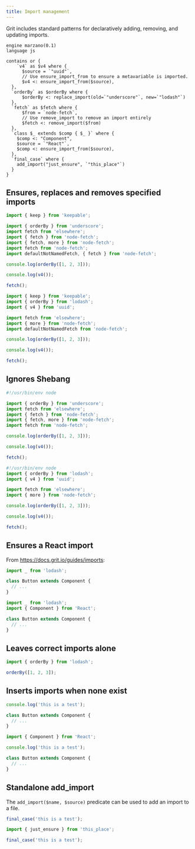 ```yaml
---
title: Import management
---
```


Grit includes standard patterns for declaratively adding, removing, and updating imports.

```grit
engine marzano(0.1)
language js

contains or {
    `v4` as $v4 where {
      $source = `"uuid"`,
      // Use ensure_import_from to ensure a metavariable is imported.
      $v4 <: ensure_import_from($source),
  },
  `orderBy` as $orderBy where {
      $orderBy <: replace_import(old=`"underscore"`, new=`"lodash"`)
  },
  `fetch` as $fetch where {
      $from = `node-fetch`,
      // Use remove_import to remove an import entirely
      $fetch <: remove_import($from)
  },
  `class $_ extends $comp { $_ }` where {
    $comp <: "Component",
    $source = `"React"`,
    $comp <: ensure_import_from($source),
  },
  `final_case` where {
    add_import("just_ensure", `"this_place"`)
  }
}
```

## Ensures, replaces and removes specified imports

```js
import { keep } from 'keepable';

import { orderBy } from 'underscore';
import fetch from 'elsewhere';
import { fetch } from 'node-fetch';
import { fetch, more } from 'node-fetch';
import fetch from 'node-fetch';
import defaultNotNamedFetch, { fetch } from 'node-fetch';

console.log(orderBy([1, 2, 3]));

console.log(v4());

fetch();
```

```js
import { keep } from 'keepable';
import { orderBy } from 'lodash';
import { v4 } from 'uuid';

import fetch from 'elsewhere';
import { more } from 'node-fetch';
import defaultNotNamedFetch from 'node-fetch';

console.log(orderBy([1, 2, 3]));

console.log(v4());

fetch();
```

## Ignores Shebang

```js
#!/usr/bin/env node

import { orderBy } from 'underscore';
import fetch from 'elsewhere';
import { fetch } from 'node-fetch';
import { fetch, more } from 'node-fetch';
import fetch from 'node-fetch';

console.log(orderBy([1, 2, 3]));

console.log(v4());

fetch();
```

```js
#!/usr/bin/env node
import { orderBy } from 'lodash';
import { v4 } from 'uuid';

import fetch from 'elsewhere';
import { more } from 'node-fetch';

console.log(orderBy([1, 2, 3]));

console.log(v4());

fetch();
```

## Ensures a React import

From https://docs.grit.io/guides/imports:

```typescript
import _ from 'lodash';

class Button extends Component {
  // ...
}
```

```typescript
import _ from 'lodash';
import { Component } from 'React';

class Button extends Component {
  // ...
}
```

## Leaves correct imports alone

```js
import { orderBy } from 'lodash';

orderBy([1, 2, 3]);
```

## Inserts imports when none exist

```typescript
console.log('this is a test');

class Button extends Component {
  // ...
}
```

```typescript
import { Component } from 'React';

console.log('this is a test');

class Button extends Component {
  // ...
}
```

## Standalone add_import

The `add_import($name, $source)` predicate can be used to add an import to a file.

```typescript
final_case('this is a test');
```

```typescript
import { just_ensure } from 'this_place';

final_case('this is a test');
```
